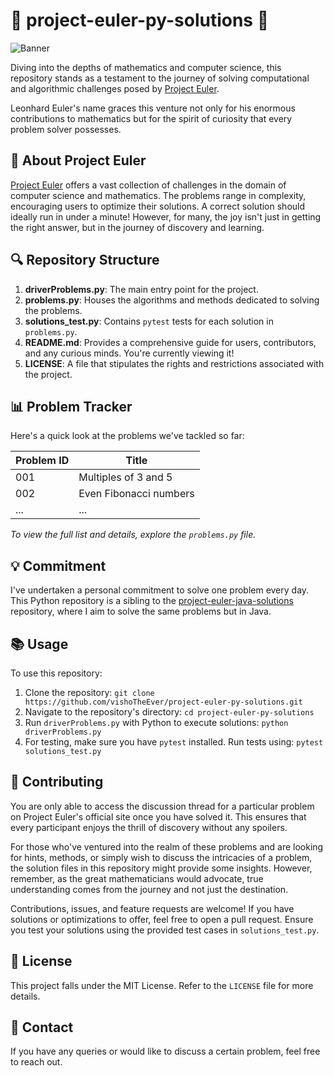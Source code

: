 # 🐍 project-euler-py-solutions 📐

![Banner]([https://www.placehold.it/1200x300/333333/ffffff?text=Project+Euler+Py+Solutions](https://raw.githubusercontent.com/verloka/Project-Euler/master/march/logo.jpg))

Diving into the depths of mathematics and computer science, this repository stands as a testament to the journey of solving computational and algorithmic challenges posed by [Project Euler](https://projecteuler.net/). 

Leonhard Euler's name graces this venture not only for his enormous contributions to mathematics but for the spirit of curiosity that every problem solver possesses.

## 📘 About Project Euler

[Project Euler](https://projecteuler.net/) offers a vast collection of challenges in the domain of computer science and mathematics. The problems range in complexity, encouraging users to optimize their solutions. A correct solution should ideally run in under a minute! However, for many, the joy isn't just in getting the right answer, but in the journey of discovery and learning.

## 🔍 Repository Structure

1. **driverProblems.py**: The main entry point for the project.
2. **problems.py**: Houses the algorithms and methods dedicated to solving the problems.
3. **solutions_test.py**: Contains `pytest` tests for each solution in `problems.py`.
4. **README.md**: Provides a comprehensive guide for users, contributors, and any curious minds. You're currently viewing it!
5. **LICENSE**: A file that stipulates the rights and restrictions associated with the project.

## 📊 Problem Tracker

Here's a quick look at the problems we've tackled so far:

| Problem ID | Title                             |
|------------|----------------------------------|
| 001        | Multiples of 3 and 5             |
| 002        | Even Fibonacci numbers           |
| ...        | ...                              |

_To view the full list and details, explore the `problems.py` file._

## 💡 Commitment

I've undertaken a personal commitment to solve one problem every day. This Python repository is a sibling to the [project-euler-java-solutions](https://github.com/YourGitHubUsername/project-euler-java-solutions) repository, where I aim to solve the same problems but in Java.

## 📚 Usage

To use this repository:

1. Clone the repository: `git clone https://github.com/vishoTheEver/project-euler-py-solutions.git`
2. Navigate to the repository's directory: `cd project-euler-py-solutions`
3. Run `driverProblems.py` with Python to execute solutions: `python driverProblems.py`
4. For testing, make sure you have `pytest` installed. Run tests using: `pytest solutions_test.py`

## 🤝 Contributing
You are only able to access the discussion thread for a particular problem on Project Euler's official site once you have solved it. This ensures that every participant enjoys the thrill of discovery without any spoilers.

For those who've ventured into the realm of these problems and are looking for hints, methods, or simply wish to discuss the intricacies of a problem, the solution files in this repository might provide some insights. However, remember, as the great mathematicians would advocate, true understanding comes from the journey and not just the destination.

Contributions, issues, and feature requests are welcome! If you have solutions or optimizations to offer, feel free to open a pull request. Ensure you test your solutions using the provided test cases in `solutions_test.py`.

## 📘 License

This project falls under the MIT License. Refer to the `LICENSE` file for more details.

## 💌 Contact

If you have any queries or would like to discuss a certain problem, feel free to reach out.
